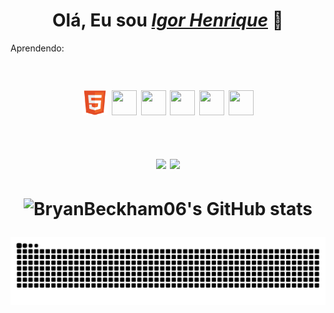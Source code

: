 <div>
  <h1 align="center">Olá, Eu sou <a href="https://www.instagram.com/beckhamz._/"><i>Igor Henrique</i></a> 👻</h1>
</div>

  
  Aprendendo:
  
  <h1 align="center">
  <img height="40" width="40" src="https://raw.githubusercontent.com/devicons/devicon/master/icons/html5/html5-original.svg">
  <img width="40" height="40" vspace="20" src="https://cdn.worldvectorlogo.com/logos/css-3.svg">
  <img src="https://cdn.jsdelivr.net/gh/devicons/devicon/icons/java/java-original.svg" width="40" height="40"/>
  <img src="https://www.techbaz.org/Course/img/c-logo.png" width="40px" height="40px">
  <img src="https://cdn4.iconfinder.com/data/icons/iconsimple-logotypes/512/github-512.png" height="40px" width="40px">
  <a name="README"><img src="https://martinchavez.github.io/Assets/Logos/javascript.svg" width="40x" height="40px" /></a>
  </h1>
  
      
  <div>
    <h1 align="center">
  <a href="https://github.com/BryanBeckham06" target="_blank"><img src="https://img.shields.io/badge/GitHub-100000?style=for-the-badge&logo=github&logoColor=white" target="_blank"></a>
  <a href="https://www.instagram.com/beckhamz._/" target="_blank"><img src="https://img.shields.io/badge/-Instagram-%23E4405F?style=for-the-badge&logo=instagram&logoColor=white" target="_blank"></a>
    </h1>
  <h1 align="center">
    
  ![BryanBeckham06's GitHub stats](https://github-readme-stats.vercel.app/api?username=BryanBeckham06&show_icons=true&theme=radical)
  </h1>
 
  ###

<img align="center" alt="snake eating my contributions" src="https://raw.githubusercontent.com/vinimanzano/vinimanzano/output/github-contribution-grid-snake-dark.svg">


